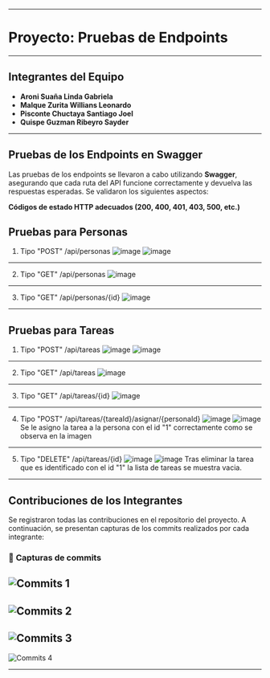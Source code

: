 --------------------------------------------
# Proyecto: Pruebas de Endpoints 
--------------------------------------------

## **Integrantes del Equipo**
- **Aroni Suaña Linda Gabriela**
- **Malque Zurita Willians Leonardo**
- **Pisconte Chuctaya Santiago Joel**
- **Quispe Guzman Ribeyro Sayder**

--------------------------------------------
## **Pruebas de los Endpoints en Swagger**

Las pruebas de los endpoints se llevaron a cabo utilizando **Swagger**, asegurando que cada ruta del API funcione correctamente y devuelva las respuestas esperadas. Se validaron los siguientes aspectos:

**Códigos de estado HTTP adecuados (200, 400, 401, 403, 500, etc.)**

## Pruebas para Personas
1. Tipo "POST"
/api/personas
![image](https://github.com/user-attachments/assets/f4d641a8-7300-448a-992b-eadc92f1e4e8)
![image](https://github.com/user-attachments/assets/de01f73c-4381-4323-97de-a1b2e2f04ac0)
--------------------------------------------
2. Tipo "GET"
/api/personas
![image](https://github.com/user-attachments/assets/b12fa605-bf9f-4435-9237-46440e0fc533)
--------------------------------------------
3. Tipo "GET"
/api/personas/{id}
![image](https://github.com/user-attachments/assets/1d99d752-4063-4650-91b4-6218141063c0)
--------------------------------------------
## Pruebas para Tareas
1. Tipo "POST"
/api/tareas
![image](https://github.com/user-attachments/assets/8d46671e-803b-4279-aefc-0b1a2da1f855)
![image](https://github.com/user-attachments/assets/0bd52878-2ed6-4a5e-a28b-9189a6c73a28)
--------------------------------------------
2. Tipo "GET"
/api/tareas
![image](https://github.com/user-attachments/assets/a03b5407-bd56-4964-bb15-4b9b2a5587cd)
--------------------------------------------
3. Tipo "GET"
/api/tareas/{id}
![image](https://github.com/user-attachments/assets/259de092-eff3-4ff1-9bbd-d6eac3691074)
--------------------------------------------
4. Tipo "POST"
/api/tareas/{tareaId}/asignar/{personaId}
![image](https://github.com/user-attachments/assets/b91ade74-c6d9-4783-a0b4-d882b8ed955e)
![image](https://github.com/user-attachments/assets/0de8784f-0006-430b-81d4-54233462858b)
Se le asigno la tarea a la persona con el id "1" correctamente como se observa en la imagen
--------------------------------------------
5. Tipo "DELETE"
/api/tareas/{id}
![image](https://github.com/user-attachments/assets/3b445ab2-92e1-402f-886b-9aeded752e73)
![image](https://github.com/user-attachments/assets/367216b5-b665-4e38-80e0-d2ce07113cfd)
Tras eliminar la tarea que es identificado con el id "1" la lista de tareas se muestra vacia.
--------------------------------------------
## **Contribuciones de los Integrantes**

Se registraron todas las contribuciones en el repositorio del proyecto. A continuación, se presentan capturas de los commits realizados por cada integrante:

### 📌 **Capturas de commits**

![Commits 1](https://github.com/user-attachments/assets/b9417e1a-c38a-4e8a-83b0-d8466c977666)
--------------------------------------------
![Commits 2](https://github.com/user-attachments/assets/d13888c1-1f42-4b5b-bc6d-3f9aefa81548)
--------------------------------------------
![Commits 3](https://github.com/user-attachments/assets/1928a6e5-2e19-4ce7-86d0-8cf13a6823d0)
--------------------------------------------
![Commits 4](https://github.com/user-attachments/assets/95805f8b-62f5-434b-8f6c-7d5f3b359200)

--------------------------------------------


